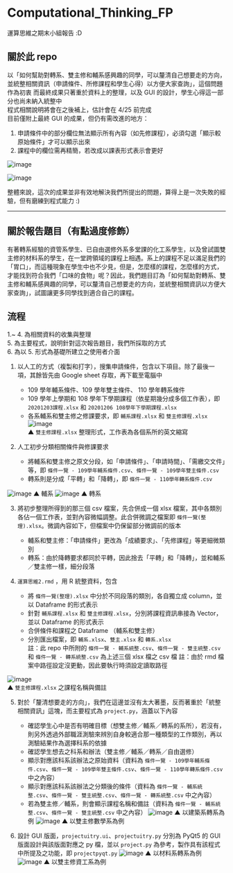 # Computational_Thinking_FP
運算思維之期末小組報告 :D

## 關於此 repo
以「如何幫助對轉系、雙主修和輔系感興趣的同學，可以釐清自己想要走的方向，並統整相關資訊（申請條件、所修課程和學生心得）以方便大家查詢」，這個問題作為初衷
而最終成果只著重於資料上的整理，以及 GUI 的設計，學生心得這一部分也尚未納入統整中  
程式相關說明將會在之後補上，估計會在 4/25 前完成  
目前僅附上最終 GUI 的成果，但仍有需改進的地方：
1. 申請條件中的部分欄位無法顯示所有內容（如先修課程），必須勾選「顯示較原始條件」才可以顯示出來
2. 課程中的欄位需再精簡，若改成以課表形式表示會更好

![image](https://user-images.githubusercontent.com/39528069/162632428-0a12c84e-4d67-491d-9a8d-a4fae7d8f731.png)

![image](https://user-images.githubusercontent.com/39528069/164186875-08993e65-8897-46b1-9c34-ebde098aa892.png)

整體來說，這次的成果並非有效地解決我們所提出的問題，算得上是一次失敗的經驗，但有磨練到程式能力 :)

---
## 關於報告題目（有點過度修飾）
有著轉系經驗的資管系學生、已自由選修外系多堂課的化工系學生，以及曾試圖雙主修的材料系的學生，在一堂跨領域的課程上相遇。系上的課程不足以滿足我們的「胃口」，而這種現象在學生中也不少見，但是，怎麼樣的課程，怎麼樣的方式，才能找到符合我們「口味的食物」呢？因此，我們題目訂為「如何幫助對轉系、雙主修和輔系感興趣的同學，可以釐清自己想要走的方向，並統整相關資訊以方便大家查詢」，試圖讓更多同學找到適合自己的課程。  


## 流程
1.~ 4. 為相關資料的收集與整理  
5. 為主要程式，說明針對這次報告題目，我們所採取的方式  
6. 為以 5. 形式為基礎所建立之使用者介面   

1. 以人工的方式（複製和打字），搜集申請條件，包含以下項目。除了最後一項，其餘皆先由 Google sheet 存取，再下載至電腦中
   - 109 學年輔系條件、109 學年雙主條件、 110 學年轉系條件
   - 109 學年上學期和 108 學年下學期課程（依星期幾分成多個工作表），即 `20201203課程.xlsx` 和 `20201206 108學年下學期課程.xlsx`
   - 各系輔系和雙主修之修課要求，即 `輔系課程.xlsx` 和 `雙主修課程.xlsx`
![image](https://user-images.githubusercontent.com/39528069/163972410-3d83f238-b615-4580-8880-d4df331fa063.png)  
▲ `雙主修課程.xlsx` 整理形式，工作表為各個系所的英文縮寫
   
2. 人工初步分類相關條件與修課要求
   - 將輔系和雙主修之原文分段，如「申請條件」、「申請時間」、「需繳交文件」等，即 `條件一覽 - 109學年輔系條件.csv`、`條件一覽 - 109學年雙主條件.csv`
   - 轉系則是分成「平轉」和「降轉」，即 `條件一覽 - 110學年轉系條件.csv`

![image](https://user-images.githubusercontent.com/39528069/163945333-9fc73f67-0598-41e4-8fbf-51670b34e485.png)
▲ 輔系
![image](https://user-images.githubusercontent.com/39528069/163944466-0be0b7b5-dbcd-4622-bd11-001a27fd9349.png)
▲ 轉系

3. 將初步整理所得到的那三個 csv 檔案，先合併成一個 xlsx 檔案，其中各類別各佔一個工作表，並對內容微幅調整。此合併微調之檔案即 `條件一覽(整理).xlsx`。微調內容如下，但檔案中仍保留部分微調前的版本
   - 輔系和雙主修：「申請條件」更改為「成績要求」、「先修課程」等更細微類別
   - 轉系：由於降轉要求都同於平轉，因此捨去「平轉」和「降轉」，並和輔系／雙主修一樣，細分段落
 
4. `運算思維2.rmd` ，用 R 統整資料，包含
   - 將 `條件一覽(整理).xlsx` 中分於不同段落的類別，各自獨立成 column，並以 Dataframe 的形式表示
   - 針對 `輔系課程.xlsx` 和 `雙主修課程.xlsx`，分別將課程資訊串接為 Vector，並以 Dataframe 的形式表示
   - 合併條件和課程之 Dataframe （輔系和雙主修）
   - 分別匯出檔案，即 `輔系.xlsx`、`雙主.xlsx` 和 `轉系.xlsx`  
   註：此 repo 中所附的 `條件一覽 - 輔系統整.csv`、`條件一覽 - 雙主統整.csv` 和 `條件一覽 - 轉系統整.csv` 為上述三個 xlsx 檔之 csv 檔
   註：由於 rmd 檔案中路徑設定沒更動，因此要執行時須設定讀取路徑
   
![image](https://user-images.githubusercontent.com/39528069/163963207-5205c7eb-668d-48b1-9f7f-235e34ae69fe.png)  
▲ `雙主修課程.xlsx` 之課程名稱與備註 


5. 對於「釐清想要走的方向」，我們在這邊並沒有太大著墨，反而著重於「統整相關資訊」這塊，而主要程式為 `project.py`，涵蓋以下內容
   - 確認學生心中是否有明確目標（想雙主修／輔系／轉系的系所），若沒有，則另外透過外部職涯測驗來辨別自身較適合那一種類型的工作類別，再以測驗結果作為選擇科系的依據
   - 確認學生想去之科系和辦法（雙主修／輔系／轉系／自由選修）
   - 顯示對應該科系該辦法之原始資料（資料為 `條件一覽 - 109學年輔系條件.csv`、`條件一覽 - 109學年雙主條件.csv`、`條件一覽 - 110學年轉系條件.csv` 中之內容）
   - 顯示對應該科系該辦法之分類後的條件（資料為 `條件一覽 - 輔系統整.csv`、`條件一覽 - 雙主統整.csv`、`條件一覽 - 轉系統整.csv` 中之內容）
   - 若為雙主修／輔系，則會顯示課程名稱和備註（資料為 `條件一覽 - 輔系統整.csv`、`條件一覽 - 雙主統整.csv` 中之內容）
![image](https://user-images.githubusercontent.com/39528069/164173761-9f200d78-29c0-4a99-b8a7-09fd6d48abf7.png)
▲ 以建築系轉系為例
![image](https://user-images.githubusercontent.com/39528069/164184891-b666b292-1960-45d5-9e06-22f096d86c2e.png)
▲ 以雙主修數學系為例


6. 設計 GUI 版面，`projectuitry.ui`、`projectuitry.py` 分別為 PyQt5 的 GUI 版面設計與該版面對應之 py 檔，並以 `project.py` 為參考，製作具有該程式中所提及之功能，即 `projectpyqt.py`
![image](https://user-images.githubusercontent.com/39528069/162632428-0a12c84e-4d67-491d-9a8d-a4fae7d8f731.png)
▲ 以材料系轉系為例
![image](https://user-images.githubusercontent.com/39528069/164186890-abcfe40c-aaf9-455d-ac7f-42b9acfd65c9.png)
▲ 以雙主修資工系為例








